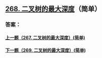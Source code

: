 ## [268. 二叉树的最大深度](https://leetcode-cn.com/problems/merge-two-sorted-lists/)（简单）





### 答案：



#### [上一题（267. 二叉树的最大深度）(简单)](https://github.com/sdwwld/leetCode/blob/master/src/main/java/com/wld/java/leetcode/leetCode0267.md)

#### [下一题（269. 二叉树的最大深度）(简单)](https://github.com/sdwwld/leetCode/blob/master/src/main/java/com/wld/java/leetcode/leetCode0269.md)